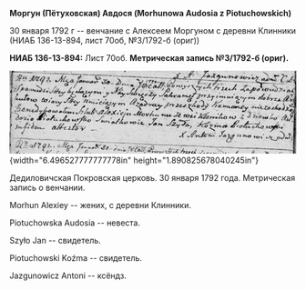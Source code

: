**Моргун (Пётуховская) Авдося (Morhunowa Audosia z Piotuchowskich)**

30 января 1792 г -- венчание с Алексеем Моргуном с деревни Клинники
(НИАБ 136-13-894, лист 70об, №3/1792-б (ориг))

**НИАБ 136-13-894:** Лист 70об. **Метрическая запись №3/1792-б (ориг).**

![](./media/6d3021323ba419d4c7ebd9f1b5eed15fa30fe555.png){width="6.496527777777778in"
height="1.890825678040245in"}

Дедиловичская Покровская церковь. 30 января 1792 года. Метрическая
запись о венчании.

Morhun Alexiey -- жених, с деревни Клинники.

Piotuchowska Audosia -- невеста.

Szyło Jan -- свидетель.

Piotuchowski Koźma -- свидетель.

Jazgunowicz Antoni -- ксёндз.
